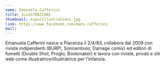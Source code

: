 ```yaml
---
name: Emanuela Cafferini
title: ILLUSTRAZIONI
thumbnail: expo/illustrazioni.jpg
link: https://www.facebook.com/manu.cafferini
mail:
---
```


Emanuela Cafferini nasce a Piacenza il 2/4/83, collabora dal 2009 con riviste indipendenti (BURP!, Sonnambulo, Damage comix) ed editori di fumetti (Double Shot, Proglo, Bookmaker) e lavora con riviste, privati e siti web come illustratrice/illustratrice per l'infanzia.
